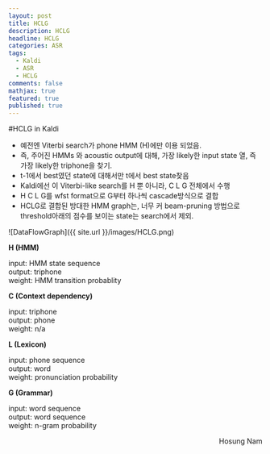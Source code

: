 ```yaml
---
layout: post
title: HCLG
description: HCLG
headline: HCLG
categories: ASR
tags: 
  - Kaldi
  - ASR
  - HCLG
comments: false
mathjax: true
featured: true
published: true
---  
```



#HCLG in Kaldi  


- 예전엔 Viterbi search가 phone HMM (H)에만 이용 되었음. 
- 즉, 주어진 HMMs 와 acoustic output에 대해, 가장 likely한 input state 열, 즉 가장 likely한 triphone을 찾기. 
- t-1에서 best였던 state에 대해서만 t에서 best state찾음
- Kaldi에선 이 Viterbi-like search를 H 뿐 아니라, C L G 전체에서 수행
- H C L G를 wfst format으로 G부터 하나씩 cascade방식으로 결합
- HCLG로 결합된 방대한 HMM graph는, 너무 커 beam-pruning 방법으로 threshold아래의 점수를 보이는 state는 search에서 제외. 

![DataFlowGraph]({{ site.url }}/images/HCLG.png)

**H (HMM)**  

input: HMM state sequence  
output: triphone  
weight: HMM transition probablity  

**C (Context dependency)**  

input: triphone  
output: phone  
weight: n/a  

**L (Lexicon)**  

input: phone sequence  
output: word  
weight: pronunciation probability  

**G (Grammar)**  

input: word sequence  
output: word sequence  
weight: n-gram probability  

<p align="right"> Hosung Nam</p>
